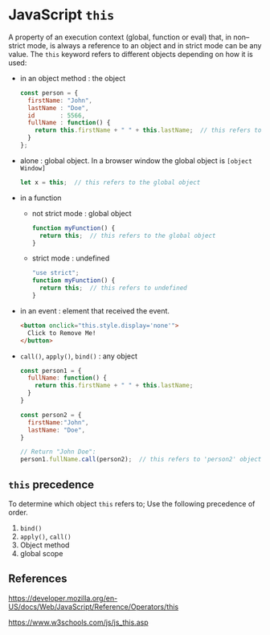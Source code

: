 # JavaScript `this`

A property of an execution context (global, function or eval) that, in non–strict mode, is always a reference to an object and in strict mode can be any value. The `this` keyword refers to different objects depending on how it is used:

- in an object method : the object

  ```js
  const person = {
    firstName: "John",
    lastName : "Doe",
    id       : 5566,
    fullName : function() {
      return this.firstName + " " + this.lastName;  // this refers to the 'person' object
    }
  };
  ```

- alone : global object. In a browser window the global object is `[object Window]`

  ```js
  let x = this;  // this refers to the global object
  ```

- in a function

  - not strict mode : global object

    ```js
    function myFunction() {
      return this;  // this refers to the global object
    }
    ```

  - strict mode : undefined

    ```js
    "use strict";
    function myFunction() {
      return this;  // this refers to undefined
    }
    ```

- in an event : element that received the event.

  ```html
  <button onclick="this.style.display='none'">
    Click to Remove Me!
  </button>
  ```

- `call()`, `apply()`, `bind()` : any object

  ```js
  const person1 = {
    fullName: function() {
      return this.firstName + " " + this.lastName;
    }
  }
  
  const person2 = {
    firstName:"John",
    lastName: "Doe",
  }
  
  // Return "John Doe":
  person1.fullName.call(person2);  // this refers to 'person2' object
  ```



## `this` precedence

To determine which object `this` refers to; Use the following precedence of order.

1. `bind()`
2. `apply()`, `call()`
3. Object method
4. global scope



## References

https://developer.mozilla.org/en-US/docs/Web/JavaScript/Reference/Operators/this

https://www.w3schools.com/js/js_this.asp